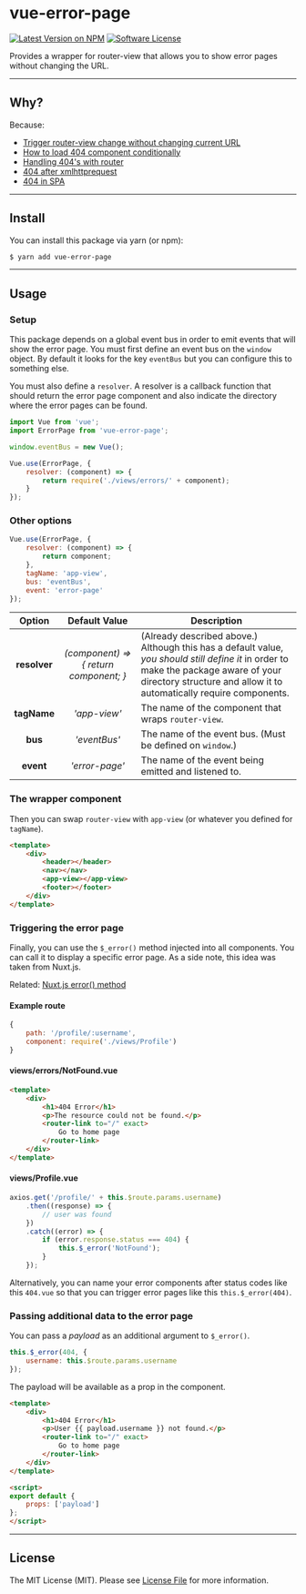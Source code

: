# vue-error-page

[![Latest Version on NPM](https://img.shields.io/npm/v/vue-error-page.svg?style=flat-square)](https://www.npmjs.com/package/vue-error-page)
[![Software License](https://img.shields.io/badge/license-MIT-brightgreen.svg?style=flat-square)](LICENSE.md)

Provides a wrapper for router-view that allows you to show error pages without changing the URL.

___
## Why?

Because:

- [Trigger router-view change without changing current URL](https://github.com/vuejs/vue-router/issues/977)
- [How to load 404 component conditionally](https://forum.vuejs.org/t/how-to-load-404-component-conditionally/7781)
- [Handling 404's with router](https://laracasts.com/discuss/channels/vue/handling-404s-with-router)
- [404 after xmlhttprequest](https://forum.vuejs.org/t/404-after-xmlhttprequest/5362)
- [404 in SPA](https://forum.vuejs.org/t/404-in-spa/9399)

___
## Install

You can install this package via yarn (or npm):

```bash
$ yarn add vue-error-page
```

___
## Usage

### Setup

This package depends on a global event bus in order to emit events that will show the error page. You must first define an event bus on the `window` object. By default it looks for the key `eventBus` but you can configure this to something else.

You must also define a `resolver`. A resolver is a callback function that should return the error page component and also indicate the directory where the error pages can be found.

```js
import Vue from 'vue';
import ErrorPage from 'vue-error-page';

window.eventBus = new Vue();

Vue.use(ErrorPage, {
    resolver: (component) => {
        return require('./views/errors/' + component);
    }
});
```

### Other options

```js
Vue.use(ErrorPage, {
    resolver: (component) => {
        return component;
    },
    tagName: 'app-view',
    bus: 'eventBus',
    event: 'error-page'
});
```

Option       | Default Value  | Description
:----------: | :------------: | -----------
**resolver** | *(component) => { return component; }* | (Already described above.) Although this has a default value, *you should still define it* in order to make the package aware of your directory structure and allow it to automatically require components.
**tagName**  | *'app-view'*   | The name of the component that wraps `router-view`.
**bus**      | *'eventBus'*   | The name of the event bus. (Must be defined on `window`.)
**event**    | *'error-page'* | The name of the event being emitted and listened to.

### The wrapper component

Then you can swap `router-view` with `app-view` (or whatever you defined for `tagName`).

```html
<template>
    <div>
        <header></header>
        <nav></nav>
        <app-view></app-view>
        <footer></footer>
    </div>
</template>
```

### Triggering the error page

Finally, you can use the `$_error()` method injected into all components. You can call it to display a specific error page. As a side note, this idea was taken from Nuxt.js.

Related: [Nuxt.js error() method](https://nuxtjs.org/guide/async-data#handling-errors)

#### Example route

```js
{
    path: '/profile/:username',
    component: require('./views/Profile')
}
```

#### views/errors/NotFound.vue

```html
<template>
    <div>
        <h1>404 Error</h1>
        <p>The resource could not be found.</p>
        <router-link to="/" exact>
            Go to home page
        </router-link>
    </div>
</template>
```

#### views/Profile.vue

```js
axios.get('/profile/' + this.$route.params.username)
    .then((response) => {
        // user was found
    })
    .catch((error) => {
        if (error.response.status === 404) {
            this.$_error('NotFound');
        }
    });
```

Alternatively, you can name your error components after status codes like this `404.vue` so that you can trigger error pages like this `this.$_error(404)`.

### Passing additional data to the error page

You can pass a *payload* as an additional argument to `$_error()`.

```js
this.$_error(404, {
    username: this.$route.params.username
});
```

The payload will be available as a prop in the component.

```html
<template>
    <div>
        <h1>404 Error</h1>
        <p>User {{ payload.username }} not found.</p>
        <router-link to="/" exact>
            Go to home page
        </router-link>
    </div>
</template>

<script>
export default {
    props: ['payload']
};
</script>
```

___
## License

The MIT License (MIT). Please see [License File](LICENSE.md) for more information.
